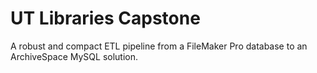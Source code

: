 # UT Libraries Capstone

A robust and compact ETL pipeline from a FileMaker Pro database to an ArchiveSpace MySQL solution.

